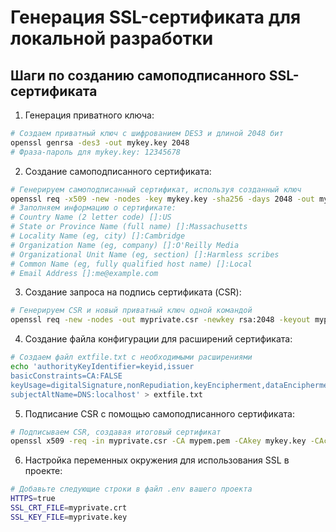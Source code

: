 # Генерация SSL-сертификата для локальной разработки

## Шаги по созданию самоподписанного SSL-сертификата

1. Генерация приватного ключа:

```bash
# Создаем приватный ключ с шифрованием DES3 и длиной 2048 бит
openssl genrsa -des3 -out mykey.key 2048
# Фраза-пароль для mykey.key: 12345678
```

2. Создание самоподписанного сертификата:

```bash
# Генерируем самоподписанный сертификат, используя созданный ключ
openssl req -x509 -new -nodes -key mykey.key -sha256 -days 2048 -out mypem.pem
# Заполняем информацию о сертификате:
# Country Name (2 letter code) []:US
# State or Province Name (full name) []:Massachusetts
# Locality Name (eg, city) []:Cambridge
# Organization Name (eg, company) []:O'Reilly Media
# Organizational Unit Name (eg, section) []:Harmless scribes
# Common Name (eg, fully qualified host name) []:Local
# Email Address []:me@example.com
```

3. Создание запроса на подпись сертификата (CSR):

```bash
# Генерируем CSR и новый приватный ключ одной командой
openssl req -new -nodes -out myprivate.csr -newkey rsa:2048 -keyout myprivate.key -subj "/C=US/ST=Massachusetts/L=Cambridge/O=O'Reilly Media/OU=Harmless scribes/CN=Local/emailAddress=me@example.com" -sha256
```

4. Создание файла конфигурации для расширений сертификата:

```bash
# Создаем файл extfile.txt с необходимыми расширениями
echo 'authorityKeyIdentifier=keyid,issuer
basicConstraints=CA:FALSE
keyUsage=digitalSignature,nonRepudiation,keyEncipherment,dataEncipherment
subjectAltName=DNS:localhost' > extfile.txt
```

5. Подписание CSR с помощью самоподписанного сертификата:

```bash
# Подписываем CSR, создавая итоговый сертификат
openssl x509 -req -in myprivate.csr -CA mypem.pem -CAkey mykey.key -CAcreateserial -out myprivate.crt -days 500 -sha256 -extfile ./extfile.txt
```

6. Настройка переменных окружения для использования SSL в проекте:

```bash
# Добавьте следующие строки в файл .env вашего проекта
HTTPS=true
SSL_CRT_FILE=myprivate.crt
SSL_KEY_FILE=myprivate.key
```
